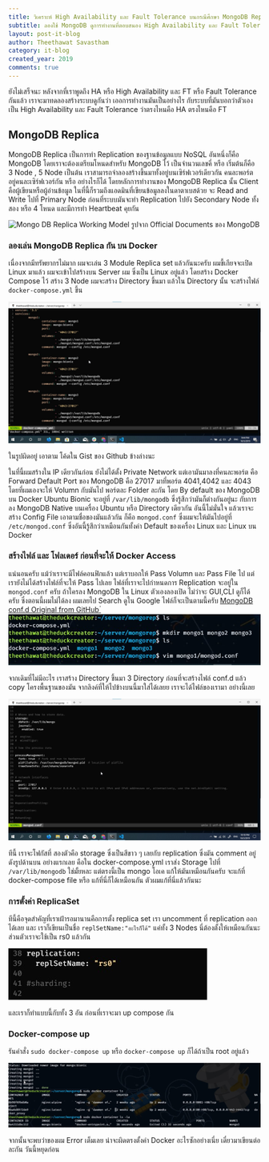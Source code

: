 ```yaml
---
title: วิเคราะห์ High Availability และ Fault Tolerance บนกรณีศึกษา MongoDB Replica
subtitle: ลองใช้ MongoDB ดูการทำงานที่ตอบสนอง High Availability และ Fault Tolerance
layout: post-it-blog
author: Theethawat Savastham
category: it-blog
created_year: 2019
comments: true
---
```


ยังไม่เสร็จนะ หลังจากที่เราพูดถึง HA หรือ High Availability และ FT หรือ Fault Tolerance กันแล้ว เราจะมาทดลองสร้างระบบดูกันว่า เออการทำงานมันเป็นอย่างไร กับระบบที่มันบอกว่าตัวเองเป็น High Availability และ Fault Tolerance ว่าตรงไหนคือ HA ตรงไหนคือ FT

## MongoDB Replica

MongoDB Replica เป็นการทำ Replication ของฐานข้อมูลแบบ NoSQL อันหนึ่งก็คือ MongoDB โดยเราจะต้องเตรียมโหนดสำหรับ MongoDB ไว้ เป็นจำนวนเลขคี่ หรือ เริ่มต้นก็คือ 3 Node , 5 Node เป็นต้น เราสามารถจำลองสร้างขึ้นมาทั้งอยู่บนเซิร์ฟเวอร์เดียวกัน คนละพอร์ต อยู่คนละเซิร์ฟเวอร์กัน หรือ อย่างไรก็ได้ โดยหลักการทำงานของ MongoDB Replica นั้น Client คือผู้เขียนหรือผู้อ่านข้อมูล ในที่นี้ก็รวมถึงแอดมินที่เขียนข้อมูลลงในดาตาเบสด้วย จะ Read and Write ไปที่ Primary Node ก่อนที่ระบบมันจะทำ Replication ไปยัง Secondary Node ทั้งสอง หรือ 4 โหนด และมีการทำ Heartbeat คุยกัน

![Mongo DB Replica Working Model](https://docs.mongodb.com/manual/_images/replica-set-read-write-operations-primary.bakedsvg.svg)
รูปจาก Official Documents ของ MongoDB

<!-- ### ทำไมจำนวนโหนดต้องเป็นเลขคี่ด้วยหละ

นี่คือสิ่งที่อธิบายต่อไป เนื่องจากโอเค เพื่อทำการให้ระบบของเราทนต่อความขัดข้อง หรือ จัดการเพื่อตอบสนอง Fault Tolerance โหนดที่เป็น Secondary จะมีการทำ Replication อยู่ตลอดจาก Primary อยู่แล้ว และทันทีที่ Primary Node เกิดการล่มสลายไป Secondary Node พวกนี้จะต้องทำการ Vote เพื่อเลือกว่าตัวไหน จะเป็น Primary ตัวต่อไป โดยการที่จะโหวตกันได้เนี่ยจำนวนโหนดที่เหลืออยู่ จะต้องเกินกึ่งหนึ่ง (ครึ่งหนึ่ง) ของสมาชิกทั้งหมดที่เราประกาศไว้ เช่น เราเล่น 3 Nodes มีโหนดหนึ่งตายไป เหลือ 2 Node ที่ Avaliable อยู่ ซึ่งมากกว่าครึ่งของ 3 Nodes จึงโหวตกันได้

กรณีถ้าเรามี 4 Nodes   -->

### ลองเล่น MongoDB Replica กัน บน Docker

เนื่องจากมีทรัพยากรไม่มาก ผมจะเล่น 3 Module Replica set แล้วกันนะครับ ผมขี้เกียจจะเปิด Linux มาแล้ว ผมจะเข้าไปสร้างบน Server ผม ซึ่งเป็น Linux อยู่แล้ว โดยสร้าง Docker Compose ไว้ สร้าง 3 Node ผมจะสร้าง Directory ขึ้นมา แล้วใน Directory นั้น จะสร้างไฟล์ `docker-compose.yml` ขึ้น

![Docker Compose.yml File](/assets/internetprograming/mongo1.jpg)

ในรูปผิดอยู่ เอาตาม โค้ดใน Gist ของ Github ข้างล่างนะ

ในที่นี้ผมสร้างใน IP เดียวกันก่อน ยังไม่ได้ตั้ง Private Network แต่เอามันมาลงที่คนละพอร์ต คือ Forward Default Port ของ MongoDB คือ 27017 มาที่พอร์ต 4041,4042 และ 4043 โดยที่ผมเองจะให้ Volumn กับมันไป พอร์ตละ Folder ละกัน โดย By default ของ MongoDB บน Docker Ubuntu Bionic จะอยู่ที่ `/var/lib/mongodb` ซึ่งรู้สึกว่ามันก็ต่างกันอยู่นะ กับการลง MongoDB Native บนเครื่อง Ubuntu หรือ Directory เดียวกัน อันนี้ไม่มั่นใจ แล้วเราจะสร้าง Config File เอาตามชื่อของมันแล้วกัน ก็คือ `mongod.conf` ซึ่งผมจะให้มันไปอยู่ที่ `/etc/mongod.conf` ซึ่งอันนี้รู้สึกว่าเหมือนกันทั้งค่า Default ของเครื่อง Linux และ Linux บน Docker

<script src="https://gist.github.com/theethawat/45b5c5eb98dece35a77623df23bbf836.js?file=docker-compose.yml"></script>

### สร้างไฟล์ และ โฟลเดอร์ ก่อนที่จะให้ Docker Access

แน่นอนครับ แม้ว่าเราจะมีไฟล์คอนฟิกแล้ว แต่เราบอกให้ Pass Volumn และ Pass File ไป แต่เรายังไม่ได้สร้างไฟล์ที่จะให้ Pass ไปเลย ไฟล์ที่เราจะไปกำหนดการ Replication จะอยู่ใน `mongod.conf` ครับ ถ้าใครลง MongoDB ใน Linux ตัวเองลองเปิด ไม่ว่าจะ GUI,CLI ดูก็ได้ครับ ซึ่งตอนนี้ผมไม่ได้ลง ผมเลยไป Search ดูใน Google ไฟล์ก็จะเป็นตามนี้ครับ [MongoDB conf.d Original from GitHub ](https://github.com/mongodb/mongo/blob/master/rpm/mongod.conf)
่
![Folder Making](/assets/internetprograming/mongo2.jpg)

จากเดิมที่ไม่มีอะไร เราสร้าง Directory ขึ้นมา 3 Directory ก่อนที่จะสร้างไฟล์ conf.d แล้ว copy โครงพื้นฐานของมัน จากลิงค์ที่ให้ไปข้างบนนี้มาใส่ได้เลยย เราจะได้ไฟล์ของเรามา อย่างนี้เลย

![File Making](/assets/internetprograming/mongo3.jpg)

ทีนี้ เราจะโฟกัสที่ สองตัวคือ storage ซึ่งเป็นสีขาว ๆ เลยกับ replication ซึ่งมัน comment อยู่ ดังรูปด้านบน อย่างแรกเลย คือใน docker-compose.yml เราส่ง Storage ไปที่ `/var/lib/mongodb` ใช่มั้ยหละ แต่ตรงนี้เป็น mongo โอเค แก้ให้มันเหมือนกันครับ จะแก้ที่ docker-compose file หรือ แก้ที่นี่ก็ได้เหมือนกัน ตัวผมแก้ที่นี่แล้วกันนะ

### การตั้งค่า ReplicaSet

ทีนี้คือจุดสำคัญที่เราเฝ้ารอมานานคือการตั้ง replica set เรา uncomment ที่ replication ออกได้เลย และ เราก็เขียนเป็นชื่อ `replSetName:"อะไรก็ได้"` แค่ทั้ง 3 Nodes นี่ต้องตั้งให้เหมือนกันนะ ส่วนตัวเราจะใช้เป็น rs0 แล้วกัน

![Replication Setting](/assets/internetprograming/mongo4.jpg)

<script src="https://gist.github.com/theethawat/45b5c5eb98dece35a77623df23bbf836.js?file=mongod.conf"></script>

และเราก็ทำแบบนี้กับทั้ง 3 อัน ก่อนที่เราจะมา up compose กัน

### Docker-compose up

รันคำสั่ง `sudo docker-compose up` หรือ `docker-compose up` ก็ได้ถ้าเป็น root อยู่แล้ว

![Docker Compose Up](/assets/internetprograming/mongo5.jpg)

จากนั้นจะพบว่าของผม Error เต็มเลย น่าจะผิดตรงตั้งค่า Docker อะไรซักอย่างเนี่ย เดี๋ยวมาเขียนต่อละกัน วันนี้หยุดก่อน
